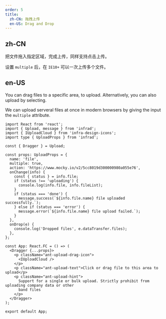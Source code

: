 ```yaml
---
order: 5
title:
  zh-CN: 拖拽上传
  en-US: Drag and Drop
---
```


## zh-CN

把文件拖入指定区域，完成上传，同样支持点击上传。

设置 `multiple` 后，在 `IE10+` 可以一次上传多个文件。

## en-US

You can drag files to a specific area, to upload. Alternatively, you can also upload by selecting.

We can upload serveral files at once in modern browsers by giving the input the `multiple` attribute.

```tsx
import React from 'react';
import { Upload, message } from 'infrad';
import { IUploadCloud } from 'infra-design-icons';
import type { UploadProps } from 'infrad';

const { Dragger } = Upload;

const props: UploadProps = {
  name: 'file',
  multiple: true,
  action: 'https://www.mocky.io/v2/5cc8019d300000980a055e76',
  onChange(info) {
    const { status } = info.file;
    if (status !== 'uploading') {
      console.log(info.file, info.fileList);
    }
    if (status === 'done') {
      message.success(`${info.file.name} file uploaded successfully.`);
    } else if (status === 'error') {
      message.error(`${info.file.name} file upload failed.`);
    }
  },
  onDrop(e) {
    console.log('Dropped files', e.dataTransfer.files);
  },
};

const App: React.FC = () => (
  <Dragger {...props}>
    <p className="ant-upload-drag-icon">
      <IUploadCloud />
    </p>
    <p className="ant-upload-text">Click or drag file to this area to upload</p>
    <p className="ant-upload-hint">
      Support for a single or bulk upload. Strictly prohibit from uploading company data or other
      band files
    </p>
  </Dragger>
);

export default App;
```
